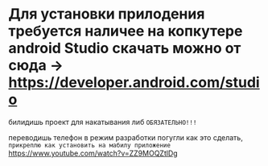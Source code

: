 # Для установки прилодения требуется наличее на копкутере android Studio скачать можно от сюда -> https://developer.android.com/studio

билидишь проект для накатывания либ ```ОБЯЗАТЕЛЬНО!!!```

переводишь телефон в режим разработки погугли как это сделать, ``прикреплю как установить на мабилу приложение``  https://www.youtube.com/watch?v=ZZ9MOQZtlDg




